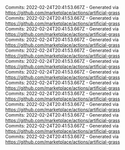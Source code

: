 Commits: 2022-02-24T20:41:53.667Z - Generated via https://github.com/marketplace/actions/artificial-grass
<br>
Commits: 2022-02-24T20:41:53.667Z - Generated via https://github.com/marketplace/actions/artificial-grass
<br>
Commits: 2022-02-24T20:41:53.667Z - Generated via https://github.com/marketplace/actions/artificial-grass
<br>
Commits: 2022-02-24T20:41:53.667Z - Generated via https://github.com/marketplace/actions/artificial-grass
<br>
Commits: 2022-02-24T20:41:53.667Z - Generated via https://github.com/marketplace/actions/artificial-grass
<br>
Commits: 2022-02-24T20:41:53.667Z - Generated via https://github.com/marketplace/actions/artificial-grass
<br>
Commits: 2022-02-24T20:41:53.667Z - Generated via https://github.com/marketplace/actions/artificial-grass
<br>
Commits: 2022-02-24T20:41:53.667Z - Generated via https://github.com/marketplace/actions/artificial-grass
<br>
Commits: 2022-02-24T20:41:53.667Z - Generated via https://github.com/marketplace/actions/artificial-grass
<br>
Commits: 2022-02-24T20:41:53.667Z - Generated via https://github.com/marketplace/actions/artificial-grass
<br>
Commits: 2022-02-24T20:41:53.667Z - Generated via https://github.com/marketplace/actions/artificial-grass
<br>
Commits: 2022-02-24T20:41:53.667Z - Generated via https://github.com/marketplace/actions/artificial-grass
<br>
Commits: 2022-02-24T20:41:53.667Z - Generated via https://github.com/marketplace/actions/artificial-grass
<br>
